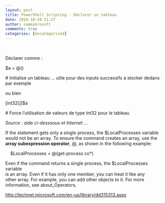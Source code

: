 ```yaml
---
layout: post
title: PowerShell Scripting - Déclarer un tableau
date: 2010-10-28 21:27
author: sammykrosoft
comments: true
categories: [Uncategorized]
---
```

<p>&nbsp;<p>D&eacute;clarer comme :</p><p>$a = @()</p><p># Initialise un tableau &hellip; utile pour des inputs successifs &agrave; stocker dedans par exemple</p><p>ou bien</p><p>[int32[]]$a</p><p># Force l&rsquo;utilisation de valeurs de type Int32 pour le tableau</p><p><em>Source : aide ci-desssous et Internet &hellip;</em></p><p>If the statement gets only a single process, the $LocalProcesses variable   <br>would not be an array. To ensure the command creates an array, use the    <br><strong>array subexpression operator</strong>, @, as shown in the following example: </p><p>&nbsp;&nbsp;&nbsp; $LocalProcesses = @(get-process co*) </p><p>Even if the command returns a single process, the $LocalProcesses variable   <br>is an array. Even if it has only one member, you can treat it like any    <br>other array. For example, you can add other objects to it. For more    <br>information, see about_Operators.</p><p><a title="http://technet.microsoft.com/en-us/library/dd315313.aspx" href="http://technet.microsoft.com/en-us/library/dd315313.aspx">http://technet.microsoft.com/en-us/library/dd315313.aspx</a></p></p>

